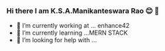 ### Hi there I am K.S.A.Manikanteswara Rao 😊 👋

<!--
**ksamrao/ksamrao** is a ✨ _special_ ✨ repository because its `README.md` (this file) appears on your GitHub profile.

Here are some ideas to get you started:
-->
- 🔭 I’m currently working at ... enhance42
- 🌱 I’m currently learning ...MERN STACK
- 🤔 I’m looking for help with ...

